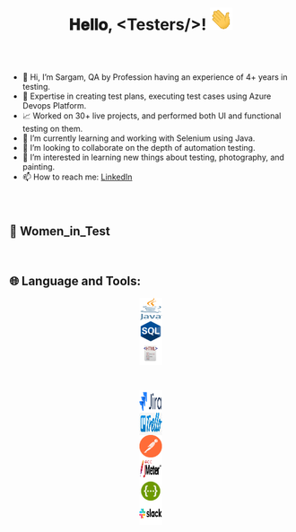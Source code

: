 <h1 align="center">
  𝐇𝐞𝐥𝐥𝐨, &lt;Testers/&gt;!
  <img src="Hi.gif" width="40px" />
</h1>

<br/>
<br/>

- 👋 Hi, I’m Sargam, QA by Profession having an experience of 4+ years in testing.
- 💼 Expertise in creating test plans, executing test cases using Azure Devops Platform.
- 📈 Worked on 30+ live projects, and performed both UI and functional testing on them. 
- 🌱 I’m currently learning and working with Selenium using Java.
- 👯 I’m looking to collaborate on the depth of automation testing.
- 👀 I’m interested in learning new things about testing, photography, and painting.
- 📫 How to reach me:
     [LinkedIn](https://www.linkedin.com/in/sargampanwar/)
<br/>

# <h2>&#x1F469; Women_in_Test </h2>


<br/> 
<h2>
  🌐 Language and Tools:
</h2>

<code style="display: flex; justify-content: center; align-items: center;"><img height="40" width="40" src="Java_programming_language_logo.svg.png"/></code>
<code style="display: flex; justify-content: center; align-items: center;" ><img height="40" width="40" src="download.png"/></code>
<code style="display: flex; justify-content: center; align-items: center;"><img height="40" width="40" src="images.jpeg"/></code>

<br/>

<code style="display: flex; justify-content: center; align-items: center;"><img height="40" width="40" src="download (2).png"/></code>
<code style="display: flex; justify-content: center; align-items: center;"><img height="40" width="40" src="download.jpeg"/></code>
<code style="display: flex; justify-content: center; align-items: center;"><img height="40" width="40" src="channels4_profile.jpeg"/></code>
<code style="display: flex; justify-content: center; align-items: center;"><img height="40" width="40" src="download (1).png"/></code>
<code style="display: flex; justify-content: center; align-items: center;"><img height="40" width="40" src="download (3).png"/></code>
<code style="display: flex; justify-content: center; align-items: center;"><img height="40" width="40" src="Slack-logo.jpg"/></code>
</div>


<!---
Sargamp16/Sargamp16 is a ✨ special ✨ repository because its `README.md` (this file) appears on your GitHub profile.
You can click the Preview link to take a look at your changes.
--->
